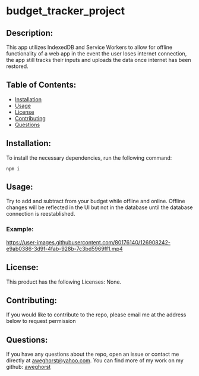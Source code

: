 # budget_tracker_project
  
  

  ## Description:

  This app utilizes IndexedDB and Service Workers to allow for offline functionality of a web app in the event the user loses internet connection, the app still tracks their inputs and uploads the data once internet has been restored.

  ## Table of Contents:

  - [Installation](#installation)
  - [Usage](#usage)
  - [License](#license)
  - [Contributing](#contributing)
  - [Questions](#questions)

  ## Installation:
  
  To install the necessary dependencies, run the following command:

  ```
  npm i
  ```

  ## Usage:

  Try to add and subtract from your budget while offline and online.  Offline changes will be reflected in the UI but not in the database until the database connection is reestablished.
  
  ### Example:

https://user-images.githubusercontent.com/80176140/126908242-e9ab0386-3d9f-4fab-928b-7c3bd5969ff1.mp4


  ## License:

  This product has the following Licenses: None.

  ## Contributing:

  If you would like to contribute to the repo, please email me at the address below to request permission


  ## Questions:

  If you have any questions about the repo, open an issue or contact me directly at aweghorst@yahoo.com.  You can find more of my work on my github: [aweghorst](http://www.github.com/aweghorst)
  
